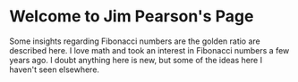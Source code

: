 # Welcome to Jim Pearson's Page

Some insights regarding Fibonacci numbers are the golden ratio are described here. I love math and took an interest in Fibonacci numbers a few years ago. I doubt anything here is new, but some of the ideas here I haven't seen elsewhere.


```{tableofcontents}
```
